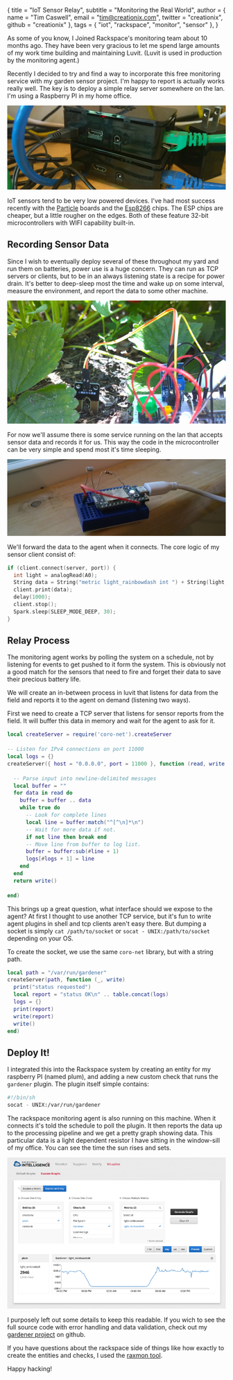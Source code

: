 { title = "IoT Sensor Relay",
  subtitle = "Monitoring the Real World",
  author = {
    name = "Tim Caswell",
    email = "tim@creationix.com",
    twitter = "creationix",
    github = "creationix"
  },
  tags = { "iot", "rackspace", "monitor", "sensor" },
}

As some of you know, I Joined Rackspace's monitoring team about 10 months ago.  They have been very gracious to let me spend large amounts of my work time building and maintaining Luvit. (Luvit is used in production by the monitoring agent.)

Recently I decided to try and find a way to incorporate this free monitoring service with my garden sensor project. I'm happy to report is actually works really well.  The key is to deploy a simple relay server somewhere on the lan. I'm using a Raspberry PI in my home office.

![Raspberry Pi Servers](iot-relay/rpi-server-rack.jpg)

IoT sensors tend to be very low powered devices.  I've had most success recently with the [Particle](https://www.particle.io/) boards and the [Esp8266](http://www.esp8266.com/) chips.  The ESP chips are cheaper, but a little rougher on the edges.  Both of these feature 32-bit microcontrollers with WIFI capability built-in.

## Recording Sensor Data

Since I wish to eventually deploy several of these throughout my yard and run them on batteries, power use is a huge concern.  They can run as TCP servers or clients, but to be in an always listening state is a recipe for power drain.  It's better to deep-sleep most the time and wake up on some interval, measure the environment, and report the data to some other machine.

![Moisture Sensor](iot-relay/dirt-moisture.jpg)

For now we'll assume there is some service running on the lan that accepts sensor data and records it for us.  This way the code in the microcontroller can be very simple and spend most it's time sleeping.

![Light Sensor](iot-relay/light-sensor.jpg)

We'll forward the data to the agent when it connects.  The core logic of my sensor client consist of:

```c
if (client.connect(server, port)) {
  int light = analogRead(A0);
  String data = String("metric light_rainbowdash int ") + String(light, DEC) + "\n";
  client.print(data);
  delay(1000);
  client.stop();
  Spark.sleep(SLEEP_MODE_DEEP, 30);
}
```


## Relay Process

The monitoring agent works by polling the system on a schedule, not by listening for events to get pushed to it form the system.  This is obviously not a good match for the sensors that need to fire and forget their data to save their precious battery life.

We will create an in-between process in luvit that listens for data from the field and reports it to the agent on demand (listening two ways).

First we need to create a TCP server that listens for sensor reports from the field.  It will buffer this data in memory and wait for the agent to ask for it.

```lua
local createServer = require('coro-net').createServer

-- Listen for IPv4 connections on port 11000
local logs = {}
createServer({ host = "0.0.0.0", port = 11000 }, function (read, write, socket)

  -- Parse input into newline-delimited messages
  local buffer = ""
  for data in read do
    buffer = buffer .. data
    while true do
      -- Look for complete lines
      local line = buffer:match("^[^\n]*\n")
      -- Wait for more data if not.
      if not line then break end
      -- Move line from buffer to log list.
      buffer = buffer:sub(#line + 1)
      logs[#logs + 1] = line
    end
  end
  return write()

end)
```

This brings up a great question, what interface should we expose to the agent?  At first I thought to use another TCP service, but it's fun to write agent plugins in shell and tcp clients aren't easy there.  But dumping a socket is simply `cat /path/to/socket` or `socat - UNIX:/path/to/socket` depending on your OS.

To create the socket, we use the same `coro-net` library, but with a string path.

```lua
local path = "/var/run/gardener"
createServer(path, function (_, write)
  print("status requested")
  local report = "status OK\n" .. table.concat(logs)
  logs = {}
  print(report)
  write(report)
  write()
end)
```

## Deploy It!

I integrated this into the Rackspace system by creating an entity for my raspberry PI (named plum), and adding a new custom check that runs the `gardener` plugin.  The plugin itself simple contains:

```sh
#!/bin/sh
socat - UNIX:/var/run/gardener
```

The rackspace monitoring agent is also running on this machine.  When it connects it's told the schedule to poll the plugin.  It then reports the data up to the processing pipeline and we get a pretty graph showing data.  This particular data is a light dependent resistor I have sitting in the window-sill of my office.  You can see the time the sun rises and sets.

![Light Chart](iot-relay/graph.png)

I purposely left out some details to keep this readable.  If you wich to see the full source code with error handling and data validation, check out my [gardener project](https://github.com/creationix/gardener) on github.

If you have questions about the rackspace side of things like how exactly to create the entities and checks, I used the [raxmon tool](https://github.com/racker/rackspace-monitoring-cli).

Happy hacking!
